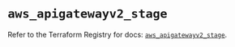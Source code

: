 # `aws_apigatewayv2_stage`

Refer to the Terraform Registry for docs: [`aws_apigatewayv2_stage`](https://registry.terraform.io/providers/hashicorp/aws/5.85.0/docs/resources/apigatewayv2_stage).
